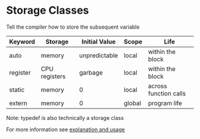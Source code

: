 # Storage Classes

Tell the compiler how to store the subsequent variable

| Keyword | Storage | Initial Value | Scope | Life |
|---|---|---|---|---|
| auto | memory | unpredictable | local | within the block |
| register | CPU registers | garbage | local | within the block |
| static | memory | 0 | local | across function calls |
| extern | memory | 0 | global | program life |

Note: typedef is also technically a storage class

For more information see [explanation and usage](http://cs-fundamentals.com/c-programming/storage-classes-in-c-and-storage-class-specifiers.php)
